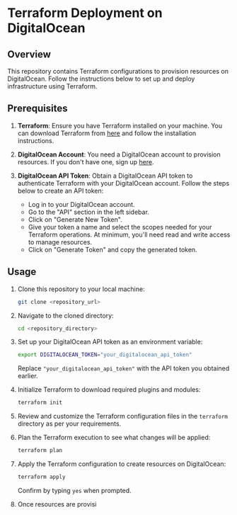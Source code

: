 # Terraform Deployment on DigitalOcean

## Overview

This repository contains Terraform configurations to provision resources on DigitalOcean. Follow the instructions below to set up and deploy infrastructure using Terraform.

## Prerequisites

1. **Terraform**: Ensure you have Terraform installed on your machine. You can download Terraform from [here](https://www.terraform.io/downloads.html) and follow the installation instructions.

2. **DigitalOcean Account**: You need a DigitalOcean account to provision resources. If you don't have one, sign up [here](https://www.digitalocean.com/).

3. **DigitalOcean API Token**: Obtain a DigitalOcean API token to authenticate Terraform with your DigitalOcean account. Follow the steps below to create an API token:

    - Log in to your DigitalOcean account.
    - Go to the "API" section in the left sidebar.
    - Click on "Generate New Token".
    - Give your token a name and select the scopes needed for your Terraform operations. At minimum, you'll need read and write access to manage resources.
    - Click on "Generate Token" and copy the generated token.

## Usage

1. Clone this repository to your local machine:

    ```bash
    git clone <repository_url>
    ```

2. Navigate to the cloned directory:

    ```bash
    cd <repository_directory>
    ```

3. Set up your DigitalOcean API token as an environment variable:

    ```bash
    export DIGITALOCEAN_TOKEN="your_digitalocean_api_token"
    ```

    Replace `"your_digitalocean_api_token"` with the API token you obtained earlier.

4. Initialize Terraform to download required plugins and modules:

    ```bash
    terraform init
    ```

5. Review and customize the Terraform configuration files in the `terraform` directory as per your requirements.

6. Plan the Terraform execution to see what changes will be applied:

    ```bash
    terraform plan
    ```

7. Apply the Terraform configuration to create resources on DigitalOcean:

    ```bash
    terraform apply
    ```

    Confirm by typing `yes` when prompted.

8. Once resources are provisi
